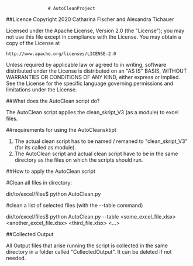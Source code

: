 					# AutoCleanProject


##Licence
Copyright 2020 Catharina Fischer and Alexandra Tichauer

Licensed under the Apache License, Version 2.0 (the "License");
you may not use this file except in compliance with the License.
You may obtain a copy of the License at

    http://www.apache.org/licenses/LICENSE-2.0

Unless required by applicable law or agreed to in writing, software
distributed under the License is distributed on an "AS IS" BASIS,
WITHOUT WARRANTIES OR CONDITIONS OF ANY KIND, either express or implied.
See the License for the specific language governing permissions and
limitations under the License.


##What does the AutoClean script do?

The AutoClean script applies the clean_skript_V3 (as a module) to excel files. 


##requirements for using the AutoCleansktipt

1. The actual clean script has to be named / remaned to "clean_skript_V3" (for its called as module).
2. The AutoClean script and actual clean script have to be in the same directory as the files on which the scripts should run.

##How to apply the AutoClean script

#Clean all files in directory:

dir/to/excel/files$ python AutoClean.py


#clean a list of selected files (with the --table command)

dir/to/excel/files$ python AutoClean.py --table <some_excel_file.xlsx> <another_excel_file.xlsx> <third_file.xlsx> <...>


##Collected Output

All Output files that arise running the script is collected in the same directory in a folder called "CollectedOutput". It can be deleted if not needed.



 
